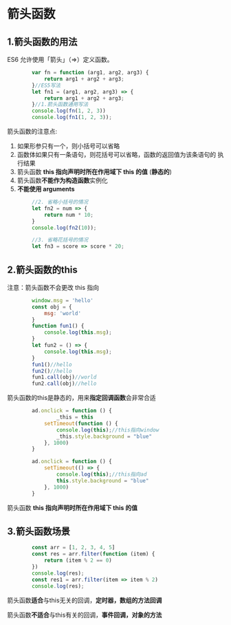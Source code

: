 # 箭头函数

## 1.箭头函数的用法

ES6 允许使用「箭头」（=>）定义函数。

```js
        var fn = function (arg1, arg2, arg3) {
            return arg1 + arg2 + arg3;
        }//ES5写法
        let fn1 = (arg1, arg2, arg3) => {
            return arg1 + arg2 + arg3;
        }//1.箭头函数通用写法
        console.log(fn(1, 2, 3))
        console.log(fn1(1, 2, 3));
```

箭头函数的注意点: 

1) 如果形参只有一个，则小括号可以省略
2) 函数体如果只有一条语句，则花括号可以省略，函数的返回值为该条语句的 执行结果 
3) 箭头函数 **this 指向声明时所在作用域下 this 的值** (**静态的**)
4) 箭头函数**不能作为构造函数**实例化 
5) **不能使用 arguments**

```js
        //2. 省略小括号的情况
        let fn2 = num => {
            return num * 10;
        }
        console.log(fn2(10));

		//3. 省略花括号的情况
		let fn3 = score => score * 20;
```

## 2.箭头函数的this

注意：箭头函数不会更改 this 指向

```js
        window.msg = 'hello'
        const obj = {
            msg: 'world'
        }
        function fun1() {
            console.log(this.msg);
        }
        let fun2 = () => {
            console.log(this.msg);
        }
        fun1()//hello
        fun2()//hello
        fun1.call(obj)//world
        fun2.call(obj)//hello
```

箭头函数的this是静态的，用来**指定回调函数**会非常合适

```js
        ad.onclick = function () {
            	_this = this
            setTimeout(function () {
                console.log(this);//this指向window
                _this.style.background = "blue"
            }, 1000)
        }

        ad.onclick = function () {
            setTimeout(() => {
                console.log(this);//this指向ad
                this.style.background = "blue"
            }, 1000)
        }
```

箭头函数 **this 指向声明时所在作用域下 this 的值**

## 3.箭头函数场景

```js
        const arr = [1, 2, 3, 4, 5]
        const res = arr.filter(function (item) {
            return (item % 2 == 0)
        })
        console.log(res);
        const res1 = arr.filter(item => item % 2)
        console.log(res);
```

箭头函数**适合**与this无关的回调，**定时器，数组的方法回调**

箭头函数**不适合**与this有关的回调，**事件回调，对象的方法**

